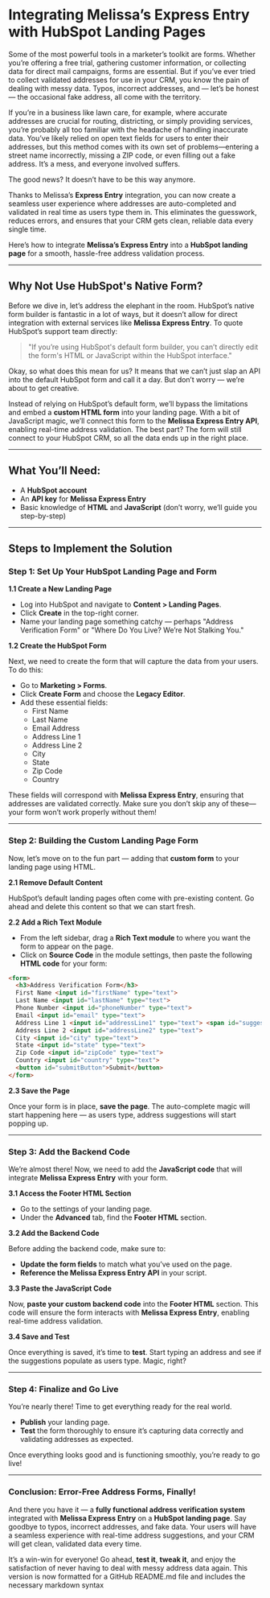 # Integrating Melissa’s Express Entry with HubSpot Landing Pages

Some of the most powerful tools in a marketer’s toolkit are forms. Whether you’re offering a free trial, gathering customer information, or collecting data for direct mail campaigns, forms are essential. But if you’ve ever tried to collect validated addresses for use in your CRM, you know the pain of dealing with messy data. Typos, incorrect addresses, and — let’s be honest — the occasional fake address, all come with the territory.

If you’re in a business like lawn care, for example, where accurate addresses are crucial for routing, districting, or simply providing services, you’re probably all too familiar with the headache of handling inaccurate data. You’ve likely relied on open text fields for users to enter their addresses, but this method comes with its own set of problems—entering a street name incorrectly, missing a ZIP code, or even filling out a fake address. It’s a mess, and everyone involved suffers.

The good news? It doesn’t have to be this way anymore.

Thanks to Melissa’s **Express Entry** integration, you can now create a seamless user experience where addresses are auto-completed and validated in real time as users type them in. This eliminates the guesswork, reduces errors, and ensures that your CRM gets clean, reliable data every single time.

Here’s how to integrate **Melissa’s Express Entry** into a **HubSpot landing page** for a smooth, hassle-free address validation process.

---

## Why Not Use HubSpot's Native Form?

Before we dive in, let’s address the elephant in the room. HubSpot’s native form builder is fantastic in a lot of ways, but it doesn’t allow for direct integration with external services like **Melissa Express Entry**. To quote HubSpot’s support team directly:

> "If you’re using HubSpot's default form builder, you can’t directly edit the form's HTML or JavaScript within the HubSpot interface."

Okay, so what does this mean for us? It means that we can’t just slap an API into the default HubSpot form and call it a day. But don’t worry — we’re about to get creative.

Instead of relying on HubSpot’s default form, we’ll bypass the limitations and embed a **custom HTML form** into your landing page. With a bit of JavaScript magic, we’ll connect this form to the **Melissa Express Entry API**, enabling real-time address validation. The best part? The form will still connect to your HubSpot CRM, so all the data ends up in the right place.

---

## What You’ll Need:
- A **HubSpot account**
- An **API key** for **Melissa Express Entry**
- Basic knowledge of **HTML** and **JavaScript** (don’t worry, we’ll guide you step-by-step)

---

## Steps to Implement the Solution

### Step 1: Set Up Your HubSpot Landing Page and Form

**1.1 Create a New Landing Page**

- Log into HubSpot and navigate to **Content > Landing Pages**.
- Click **Create** in the top-right corner.
- Name your landing page something catchy — perhaps "Address Verification Form" or "Where Do You Live? We’re Not Stalking You."

**1.2 Create the HubSpot Form**

Next, we need to create the form that will capture the data from your users. To do this:
- Go to **Marketing > Forms**.
- Click **Create Form** and choose the **Legacy Editor**.
- Add these essential fields:
  - First Name
  - Last Name
  - Email Address
  - Address Line 1
  - Address Line 2
  - City
  - State
  - Zip Code
  - Country

These fields will correspond with **Melissa Express Entry**, ensuring that addresses are validated correctly. Make sure you don’t skip any of these—your form won’t work properly without them!

---

### Step 2: Building the Custom Landing Page Form

Now, let’s move on to the fun part — adding that **custom form** to your landing page using HTML.

**2.1 Remove Default Content**

HubSpot’s default landing pages often come with pre-existing content. Go ahead and delete this content so that we can start fresh.

**2.2 Add a Rich Text Module**

- From the left sidebar, drag a **Rich Text module** to where you want the form to appear on the page.
- Click on **Source Code** in the module settings, then paste the following **HTML code** for your form:

```html
<form>
  <h3>Address Verification Form</h3>
  First Name <input id="firstName" type="text">
  Last Name <input id="lastName" type="text">
  Phone Number <input id="phoneNumber" type="text">
  Email <input id="email" type="text">
  Address Line 1 <input id="addressLine1" type="text"> <span id="suggestions"></span>
  Address Line 2 <input id="addressLine2" type="text">
  City <input id="city" type="text">
  State <input id="state" type="text">
  Zip Code <input id="zipCode" type="text">
  Country <input id="country" type="text">
  <button id="submitButton">Submit</button>
</form>
```


**2.3 Save the Page**

Once your form is in place, **save the page**. The auto-complete magic will start happening here — as users type, address suggestions will start popping up.

---

### Step 3: Add the Backend Code

We’re almost there! Now, we need to add the **JavaScript code** that will integrate **Melissa Express Entry** with your form.

**3.1 Access the Footer HTML Section**

- Go to the settings of your landing page.
- Under the **Advanced** tab, find the **Footer HTML** section.

**3.2 Add the Backend Code**

Before adding the backend code, make sure to:
- **Update the form fields** to match what you’ve used on the page.
- **Reference the Melissa Express Entry API** in your script.

**3.3 Paste the JavaScript Code**

Now, **paste your custom backend code** into the **Footer HTML** section. This code will ensure the form interacts with **Melissa Express Entry**, enabling real-time address validation.

**3.4 Save and Test**

Once everything is saved, it’s time to **test**. Start typing an address and see if the suggestions populate as users type. Magic, right?

---

### Step 4: Finalize and Go Live

You’re nearly there! Time to get everything ready for the real world.

- **Publish** your landing page.
- **Test** the form thoroughly to ensure it’s capturing data correctly and validating addresses as expected.

Once everything looks good and is functioning smoothly, you’re ready to go live!

---

### Conclusion: Error-Free Address Forms, Finally!

And there you have it — a **fully functional address verification system** integrated with **Melissa Express Entry** on a **HubSpot landing page**. Say goodbye to typos, incorrect addresses, and fake data. Your users will have a seamless experience with real-time address suggestions, and your CRM will get clean, validated data every time.

It’s a win-win for everyone! Go ahead, **test it**, **tweak it**, and enjoy the satisfaction of never having to deal with messy address data again.
This version is now formatted for a GitHub README.md file and includes the necessary markdown syntax 